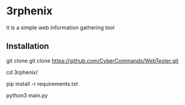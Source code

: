 # 3rphenix
it is a simple web information gathering tool



## Installation

git clone git clone https://github.com/CyberCommands/WebTester.git

cd 3rphenix/

pip install -r requirements.txt

python3 main.py

